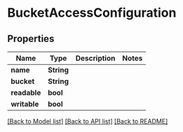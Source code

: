 # BucketAccessConfiguration

## Properties

Name | Type | Description | Notes
------------ | ------------- | ------------- | -------------
**name** | **String** |  | 
**bucket** | **String** |  | 
**readable** | **bool** |  | 
**writable** | **bool** |  | 

[[Back to Model list]](../README.md#documentation-for-models) [[Back to API list]](../README.md#documentation-for-api-endpoints) [[Back to README]](../README.md)


